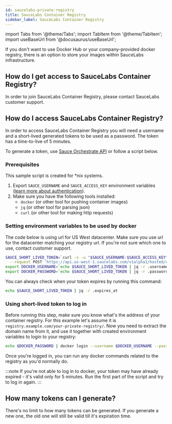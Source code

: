 ```yaml
---
id: saucelabs-private-registry
title: SauceLabs Container Registry
sidebar_label: SauceLabs Container Registry
---
```


import Tabs from '@theme/Tabs';
import TabItem from '@theme/TabItem';
import useBaseUrl from '@docusaurus/useBaseUrl';

If you don't want to use Docker Hub or your company-provided docker registry, there is an option to store your images
within SauceLabs infrastructure.

## How do I get access to SauceLabs Container Registry?

In order to join SauceLabs Container Registry, please contact SauceLabs customer support.

## How do I access SauceLabs Container Registry?

In order to access SauceLabs Container Registry you will need a username and a short-lived generated tokens to be used 
as a password. The token has a time-to-live of 5 minutes.

To generate a token, use [Sauce Orchestrate API](https://docs.saucelabs.com/dev/api/orchestrate/)
or follow a script below.

### Prerequisites

This sample script is created for *nix systems.

1. Export `SAUCE_USERNAME` and `SAUCE_ACCESS_KEY` environment variables ([learn more about authentication](https://docs.saucelabs.com/dev/api/#authentication)).
2. Make sure you have the following tools installed:
   * `docker` (or other tool for pushing container images)
   * `jq` (or other tool for parsing json)
   * `curl` (or other tool for making http requests)

### Setting environment variables to be used by docker

The code below is using url for US West datacenter. Make sure you use url for the datacenter matching your 
registry url. If you're not sure which one to use, contact customer support.

```bash
SAUCE_SHORT_LIVED_TOKEN=`curl -s -u "$SAUCE_USERNAME:$SAUCE_ACCESS_KEY" \
  --request POST 'https://api.us-west-1.saucelabs.com/v1alpha1/hosted/container-registry/authorization-token'`
export DOCKER_USERNAME=`echo $SAUCE_SHORT_LIVED_TOKEN | jq -r .username`
export DOCKER_PASSWORD=`echo $SAUCE_SHORT_LIVED_TOKEN | jq -r .password`
```

You can always check when your token expires by running this command:
```bash
echo $SAUCE_SHORT_LIVED_TOKEN | jq -r .expires_at
```

### Using short-lived token to log in

Before running this step, make sure you know what's the address of your container registry. For this example 
let's assume it is `registry.example.com/your-private-registry/`. Now you need to extract the domain name from it,
and use it together with created environment variables to login to your registry:

```bash
echo $DOCKER_PASSWORD | docker login --username $DOCKER_USERNAME --password-stdin registry.example.com
```

Once you're logged in, you can run any docker commands related to the registry as you'd normally do.

:::note
If you're not able to log in to docker, your token may have already expired - it's valid only for 5 minutes.
Run the first part of the script and try to log in again.
:::

## How many tokens can I generate?

There's no limit to how many tokens can be generated. If you generate a new one, the old one will still be valid
till it's expiration time.
